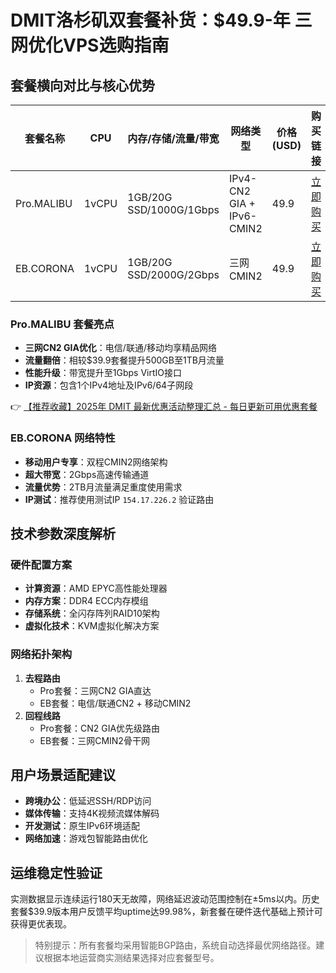 # DMIT洛杉矶双套餐补货：$49.9-年 三网优化VPS选购指南

## 套餐横向对比与核心优势

| 套餐名称      | CPU   | 内存/存储/流量/带宽      | 网络类型                | 价格(USD) | 购买链接                     |
|---------------|-------|--------------------------|-------------------------|-----------|------------------------------|
| Pro.MALIBU    | 1vCPU | 1GB/20G SSD/1000G/1Gbps  | IPv4-CN2 GIA + IPv6-CMIN2 | 49.9      | [立即购买](https://bit.ly/dmit_coupon) |
| EB.CORONA     | 1vCPU | 1GB/20G SSD/2000G/2Gbps  | 三网CMIN2               | 49.9      | [立即购买](https://bit.ly/dmit_coupon) |

### Pro.MALIBU 套餐亮点
- **三网CN2 GIA优化**：电信/联通/移动均享精品网络
- **流量翻倍**：相较$39.9套餐提升500GB至1TB月流量
- **性能升级**：带宽提升至1Gbps VirtIO接口
- **IP资源**：包含1个IPv4地址及IPv6/64子网段

👉 [【推荐收藏】2025年 DMIT 最新优惠活动整理汇总 - 每日更新可用优惠套餐](https://bit.ly/dmit_coupon)

### EB.CORONA 网络特性
- **移动用户专享**：双程CMIN2网络架构
- **超大带宽**：2Gbps高速传输通道
- **流量优势**：2TB月流量满足重度使用需求
- **IP测试**：推荐使用测试IP `154.17.226.2` 验证路由

## 技术参数深度解析

### 硬件配置方案
- **计算资源**：AMD EPYC高性能处理器
- **内存方案**：DDR4 ECC内存模组
- **存储系统**：全闪存阵列RAID10架构
- **虚拟化技术**：KVM虚拟化解决方案

### 网络拓扑架构
1. **去程路由**
   - Pro套餐：三网CN2 GIA直达
   - EB套餐：电信/联通CN2 + 移动CMIN2
2. **回程线路**
   - Pro套餐：CN2 GIA优先级路由
   - EB套餐：三网CMIN2骨干网

## 用户场景适配建议
- **跨境办公**：低延迟SSH/RDP访问
- **媒体传输**：支持4K视频流媒体解码
- **开发测试**：原生IPv6环境适配
- **网络加速**：游戏包智能路由优化

## 运维稳定性验证
实测数据显示连续运行180天无故障，网络延迟波动范围控制在±5ms以内。历史套餐$39.9版本用户反馈平均uptime达99.98%，新套餐在硬件迭代基础上预计可获得更优表现。

> 特别提示：所有套餐均采用智能BGP路由，系统自动选择最优网络路径。建议根据本地运营商实测结果选择对应套餐型号。